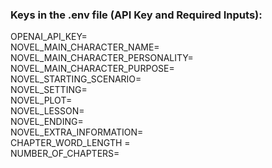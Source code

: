 ### Keys in the .env file (API Key and Required Inputs):

OPENAI_API_KEY= \
NOVEL_MAIN_CHARACTER_NAME= \
NOVEL_MAIN_CHARACTER_PERSONALITY= \
NOVEL_MAIN_CHARACTER_PURPOSE= \
NOVEL_STARTING_SCENARIO= \
NOVEL_SETTING= \
NOVEL_PLOT= \
NOVEL_LESSON= \
NOVEL_ENDING= \
NOVEL_EXTRA_INFORMATION= \
CHAPTER_WORD_LENGTH = \
NUMBER_OF_CHAPTERS= 